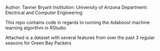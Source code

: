 Author: Tanner Bryant
Institution: University of Arizona
Department: Electrical and Computer Engineering

This repo contains code in regards to running the Adaboost machine learning algorithm in RStudio

Attached is a dataset with several features from over the past 3 regular seasons for Green Bay Packers

